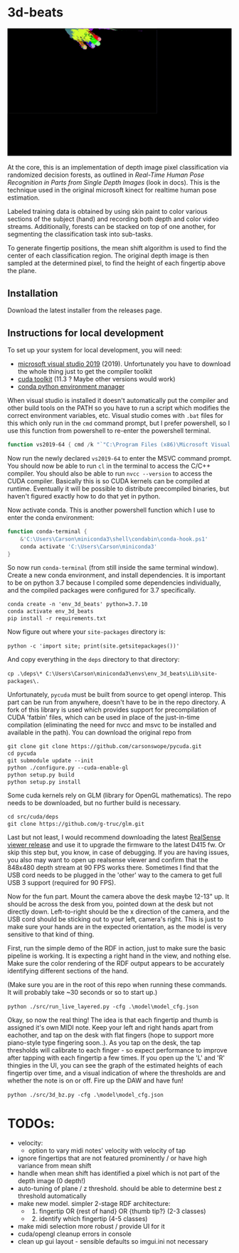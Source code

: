 # 3d-beats

![Hand Classifier](rdf.gif)

At the core, this is an implementation of depth image pixel classification via randomized decision forests, as outlined in *Real-Time Human Pose Recognition in Parts from Single Depth Images* (look in docs). This is the technique used in the original microsoft kinect for realtime human pose estimation.

Labeled training data is obtained by using skin paint to color various sections of the subject (hand) and recording both depth and color video streams. Additionally, forests can be stacked on top of one another, for segmenting the classification task into sub-tasks.

To generate fingertip positions, the mean shift algorithm is used to find the center of each classification region. The original depth image is then sampled at the determined pixel, to find the height of each fingertip above the plane. 

## Installation

Download the latest installer from the releases page.

## Instructions for local development

To set up your system for local development, you will need:

- [microsoft visual studio 2019](https://visualstudio.microsoft.com/downloads/) (2019). Unfortunately you have to download the whole thing just to get the compiler toolkit
- [cuda toolkit](https://developer.nvidia.com/cuda-11.3.0-download-archive?target_os=Windows&target_arch=x86_64) (11.3 ? Maybe other versions would work)
- [conda python environment manager](https://docs.conda.io/en/latest/miniconda.html)

When visual studio is installed it doesn't automatically put the compiler and other build tools on the PATH so you have to run a script which modifies the correct environment variables, etc. Visual studio comes with `.bat` files for this which only run in the `cmd` command prompt, but I prefer powershell, so I use this function from powershell to re-enter the powershell terminal.

```ps1
function vs2019-64 { cmd /k "`"C:\Program Files (x86)\Microsoft Visual Studio\2019\Community\VC\Auxiliary\Build\vcvars64.bat`" & pwsh" }
```

Now run the newly declared `vs2019-64` to enter the MSVC command prompt. You should now be able to run `cl` in the terminal to access the C/C++ compiler. You should also be able to run `nvcc --version` to access 
the CUDA compiler. Basically this is so CUDA kernels can be compiled at runtime. Eventually it will be possible to distribute precompiled binaries, but haven't figured exactly how to do that yet in python.

Now activate conda. This is another powershell function which I use to enter the conda environment:

```ps1
function conda-terminal {
	&'C:\Users\Carson\miniconda3\shell\condabin\conda-hook.ps1'
	conda activate 'C:\Users\Carson\miniconda3'
}
```

So now run `conda-terminal` (from still inside the same terminal window). Create a new conda environment, and install dependencies. It is important to be on python 3.7 because I compiled some dependencies individually, and the compiled packages were configured for 3.7 specifically.

```
conda create -n 'env_3d_beats' python=3.7.10
conda activate env_3d_beats
pip install -r requirements.txt
```

Now figure out where your `site-packages` directory is:

`python -c 'import site; print(site.getsitepackages())'`

And copy everything in the `deps` directory to that directory:

`cp .\deps\* C:\Users\Carson\miniconda3\envs\env_3d_beats\Lib\site-packages\.`

Unfortunately, `pycuda` must be built from source to get opengl interop. This part can be run from anywhere, doesn't have to be in the repo directory. A fork of this library is used which provides support for precompilation of CUDA 'fatbin' files, which can be used in place of the just-in-time compilation (eliminating the need for nvcc and msvc to be installed and available in the path). You can download the original repo from [](https://github.com/inducer/pycuda.git)

```
git clone git clone https://github.com/carsonswope/pycuda.git
cd pycuda
git submodule update --init
python ./configure.py --cuda-enable-gl
python setup.py build
python setup.py install
```

Some cuda kernels rely on GLM (library for OpenGL mathematics). The repo needs to be downloaded, but no further build is necessary.
```
cd src/cuda/deps
git clone https://github.com/g-truc/glm.git
```

Last but not least, I would recommend downloading the latest [RealSense viewer release](https://github.com/IntelRealSense/librealsense/releases) and use it to upgrade the firmware to the latest D415 fw. Or skip this step but, you know, in case of debugging. If you are having issues, you also may want to open up realsense viewer and confirm that the 848x480 depth stream at 90 FPS works there. Sometimes I find that the USB cord needs to be plugged in the 'other' way to the camera to get full USB 3 support (required for 90 FPS).

Now for the fun part. Mount the camera above the desk maybe 12-13" up. It should be across the desk from you, pointed down at the desk but not directly down. Left-to-right should be the x direction of the camera, and the USB cord should be sticking out to your left, camera's right. This is just to make sure your hands are in the expected orientation, as the model is very sensitive to that kind of thing. 

First, run the simple demo of the RDF in action, just to make sure the basic pipeline is working. It is expecting a right hand in the view, and nothing else. Make sure the color rendering of the RDF output appears to be accurately identifying different sections of the hand.

(Make sure you are in the root of this repo when running these commands. It will probably take ~30 seconds or so to start up.)

`python ./src/run_live_layered.py -cfg .\model\model_cfg.json`

Okay, so now the real thing! The idea is that each fingertip and thumb is assigned it's own MIDI note. Keep your left and right hands apart from eachother, and tap on the desk with flat fingers (hope to support more piano-style type fingering soon..). As you tap on the desk, the tap thresholds will calibrate to each finger - so expect performance to improve after tapping with each fingertip a few times. If you open up the 'L' and 'R' thingies in the UI, you can see the graph of the estimated heights of each fingertip over time, and a visual indication of where the thresholds are and whether the note is on or off. Fire up the DAW and have fun!

`python ./src/3d_bz.py -cfg .\model\model_cfg.json`

# TODOs:

- velocity:
  - option to vary midi notes' velocity with velocity of tap
- ignore fingertips that are not featured prominently / or have high variance from mean shift
- handle when mean shift has identified a pixel which is not part of the depth image (0 depth!)
- auto-tuning of plane / z threshold. should be able to determine best z threshold automatically
- make new model. simpler 2-stage RDF architecture:
  - 1. fingertip OR {rest of hand} OR {thumb tip?} (2-3 classes)
  - 2. identify which fingertip (4-5 classes)
- make midi selection more robust / provide UI for it
- cuda/opengl cleanup errors in console
- clean up gui layout - sensible defaults so imgui.ini not necessary
